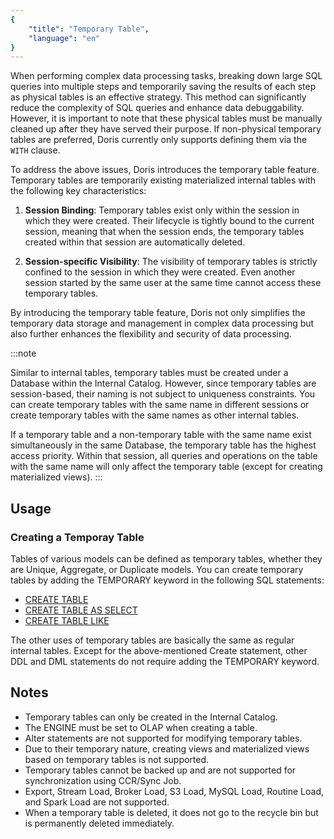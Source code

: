 ```yaml
---
{
    "title": "Temporary Table",
    "language": "en"
}
---
```


<!-- 
Licensed to the Apache Software Foundation (ASF) under one
or more contributor license agreements.  See the NOTICE file
distributed with this work for additional information
regarding copyright ownership.  The ASF licenses this file
to you under the Apache License, Version 2.0 (the
"License"); you may not use this file except in compliance
with the License.  You may obtain a copy of the License at

  http://www.apache.org/licenses/LICENSE-2.0

Unless required by applicable law or agreed to in writing,
software distributed under the License is distributed on an
"AS IS" BASIS, WITHOUT WARRANTIES OR CONDITIONS OF ANY
KIND, either express or implied.  See the License for the
specific language governing permissions and limitations
under the License.
-->

When performing complex data processing tasks, breaking down large SQL queries into multiple steps and temporarily saving the results of each step as physical tables is an effective strategy. This method can significantly reduce the complexity of SQL queries and enhance data debuggability. However, it is important to note that these physical tables must be manually cleaned up after they have served their purpose. If non-physical temporary tables are preferred, Doris currently only supports defining them via the `WITH` clause.

To address the above issues, Doris introduces the temporary table feature. Temporary tables are temporarily existing materialized internal tables with the following key characteristics:
1. **Session Binding**: Temporary tables exist only within the session in which they were created. Their lifecycle is tightly bound to the current session, meaning that when the session ends, the temporary tables created within that session are automatically deleted.

2. **Session-specific Visibility**: The visibility of temporary tables is strictly confined to the session in which they were created. Even another session started by the same user at the same time cannot access these temporary tables.

By introducing the temporary table feature, Doris not only simplifies the temporary data storage and management in complex data processing but also further enhances the flexibility and security of data processing.


:::note

Similar to internal tables, temporary tables must be created under a Database within the Internal Catalog. However, since temporary tables are session-based, their naming is not subject to uniqueness constraints. You can create temporary tables with the same name in different sessions or create temporary tables with the same names as other internal tables.

If a temporary table and a non-temporary table with the same name exist simultaneously in the same Database, the temporary table has the highest access priority. Within that session, all queries and operations on the table with the same name will only affect the temporary table (except for creating materialized views).
:::

## Usage

### Creating a Temporay Table

Tables of various models can be defined as temporary tables, whether they are Unique, Aggregate, or Duplicate models. You can create temporary tables by adding the TEMPORARY keyword in the following SQL statements:
-  [CREATE TABLE](../sql-manual/sql-statements/Data-Definition-Statements/Create/CREATE-TABLE)
-  [CREATE TABLE AS SELECT](../sql-manual/sql-statements/Data-Definition-Statements/Create/CREATE-TABLE-AS-SELECT)
-  [CREATE TABLE LIKE](../sql-manual/sql-statements/Data-Definition-Statements/Create/CREATE-TABLE-LIKE)

The other uses of temporary tables are basically the same as regular internal tables. Except for the above-mentioned Create statement, other DDL and DML statements do not require adding the TEMPORARY keyword.

## Notes

- Temporary tables can only be created in the Internal Catalog.
- The ENGINE must be set to OLAP when creating a table.
- Alter statements are not supported for modifying temporary tables.
- Due to their temporary nature, creating views and materialized views based on temporary tables is not supported.
- Temporary tables cannot be backed up and are not supported for synchronization using CCR/Sync Job.
- Export, Stream Load, Broker Load, S3 Load, MySQL Load, Routine Load, and Spark Load are not supported.
- When a temporary table is deleted, it does not go to the recycle bin but is permanently deleted immediately.